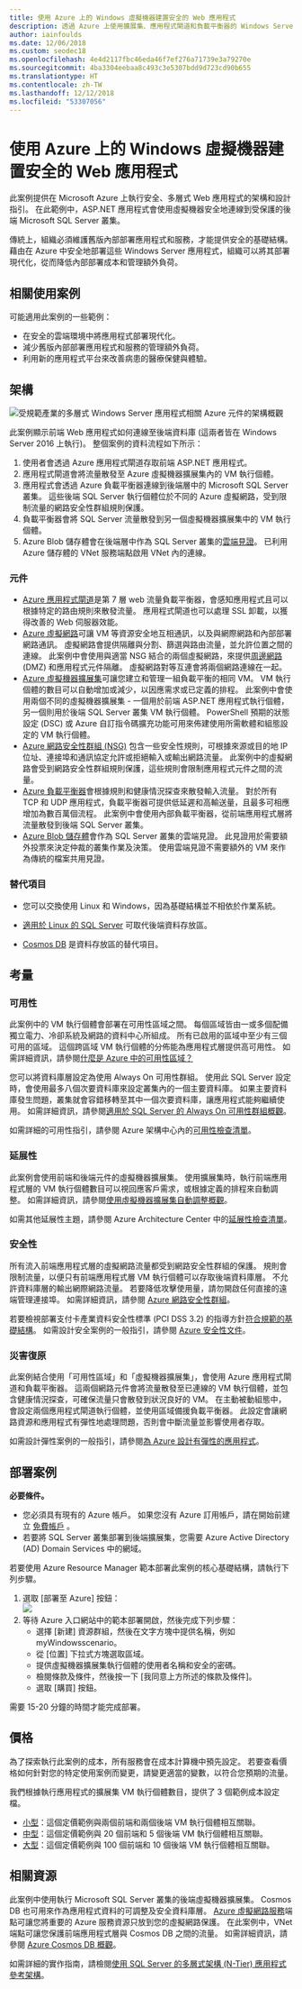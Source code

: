 ```yaml
---
title: 使用 Azure 上的 Windows 虛擬機器建置安全的 Web 應用程式
description: 透過 Azure 上使用擴展集、應用程式閘道和負載平衡器的 Windows Server，建置安全、多層式 Web 應用程式。
author: iainfoulds
ms.date: 12/06/2018
ms.custom: seodec18
ms.openlocfilehash: 4e4d2117fbc46eda46f7ef276a71739e3a79270e
ms.sourcegitcommit: 4ba3304eebaa8c493c3e5307bdd9d723cd90b655
ms.translationtype: HT
ms.contentlocale: zh-TW
ms.lasthandoff: 12/12/2018
ms.locfileid: "53307056"
---
```

# <a name="building-secure-web-applications-with-windows-virtual-machines-on-azure"></a>使用 Azure 上的 Windows 虛擬機器建置安全的 Web 應用程式

此案例提供在 Microsoft Azure 上執行安全、多層式 Web 應用程式的架構和設計指引。 在此範例中，ASP.NET 應用程式會使用虛擬機器安全地連線到受保護的後端 Microsoft SQL Server 叢集。

傳統上，組織必須維護舊版內部部署應用程式和服務，才能提供安全的基礎結構。 藉由在 Azure 中安全地部署這些 Windows Server 應用程式，組織可以將其部署現代化，從而降低內部部署成本和管理額外負荷。

## <a name="relevant-use-cases"></a>相關使用案例

可能適用此案例的一些範例：

* 在安全的雲端環境中將應用程式部署現代化。
* 減少舊版內部部署應用程式和服務的管理額外負荷。
* 利用新的應用程式平台來改善病患的醫療保健與體驗。

## <a name="architecture"></a>架構

![受規範產業的多層式 Windows Server 應用程式相關 Azure 元件的架構概觀][architecture]

此案例顯示前端 Web 應用程式如何連線至後端資料庫 (這兩者皆在 Windows Server 2016 上執行)。 整個案例的資料流程如下所示：

1. 使用者會透過 Azure 應用程式閘道存取前端 ASP.NET 應用程式。
2. 應用程式閘道會將流量散發至 Azure 虛擬機器擴展集內的 VM 執行個體。
3. 應用程式會透過 Azure 負載平衡器連線到後端層中的 Microsoft SQL Server 叢集。 這些後端 SQL Server 執行個體位於不同的 Azure 虛擬網路，受到限制流量的網路安全性群組規則保護。
4. 負載平衡器會將 SQL Server 流量散發到另一個虛擬機器擴展集中的 VM 執行個體。
5. Azure Blob 儲存體會在後端層中作為 SQL Server 叢集的[雲端見證][cloud-witness]。 已利用 Azure 儲存體的 VNet 服務端點啟用 VNet 內的連線。

### <a name="components"></a>元件

* [Azure 應用程式閘道][appgateway-docs]是第 7 層 web 流量負載平衡器，會感知應用程式且可以根據特定的路由規則來散發流量。 應用程式閘道也可以處理 SSL 卸載，以獲得改善的 Web 伺服器效能。
* [Azure 虛擬網路][vnet-docs]可讓 VM 等資源安全地互相通訊，以及與網際網路和內部部署網路通訊。 虛擬網路會提供隔離與分割、篩選與路由流量，並允許位置之間的連線。 此案例中會使用與適當 NSG 結合的兩個虛擬網路，來提供[周邊網路][ dmz] (DMZ) 和應用程式元件隔離。 虛擬網路對等互連會將兩個網路連線在一起。
* [Azure 虛擬機器擴展集][scaleset-docs]可讓您建立和管理一組負載平衡的相同 VM。 VM 執行個體的數目可以自動增加或減少，以因應需求或已定義的排程。 此案例中會使用兩個不同的虛擬機器擴展集 - 一個用於前端 ASP.NET 應用程式執行個體，另一個則用於後端 SQL Server 叢集 VM 執行個體。 PowerShell 預期的狀態設定 (DSC) 或 Azure 自訂指令碼擴充功能可用來佈建使用所需軟體和組態設定的 VM 執行個體。
* [Azure 網路安全性群組 (NSG)][nsg-docs] 包含一些安全性規則，可根據來源或目的地 IP 位址、連接埠和通訊協定允許或拒絕輸入或輸出網路流量。 此案例中的虛擬網路會受到網路安全性群組規則保護，這些規則會限制應用程式元件之間的流量。
* [Azure 負載平衡器][loadbalancer-docs]會根據規則和健康情況探查來散發輸入流量。 對於所有 TCP 和 UDP 應用程式，負載平衡器可提供低延遲和高輸送量，且最多可相應增加為數百萬個流程。 此案例中會使用內部負載平衡器，從前端應用程式層將流量散發到後端 SQL Server 叢集。
* [Azure Blob 儲存體][cloudwitness-docs]會作為 SQL Server 叢集的雲端見證。 此見證用於需要額外投票來決定仲裁的叢集作業及決策。 使用雲端見證不需要額外的 VM 來作為傳統的檔案共用見證。

### <a name="alternatives"></a>替代項目

* 您可以交換使用 Linux 和 Windows，因為基礎結構並不相依於作業系統。

* [適用於 Linux 的 SQL Server][sql-linux] 可取代後端資料存放區。

* [Cosmos DB](/azure/cosmos-db/introduction) 是資料存放區的替代項目。

## <a name="considerations"></a>考量

### <a name="availability"></a>可用性

此案例中的 VM 執行個體會部署在可用性區域之間。 每個區域皆由一或多個配備獨立電力、冷卻系統及網路的資料中心所組成。 所有已啟用的區域中至少有三個可用的區域。 這個跨區域 VM 執行個體的分佈能為應用程式層提供高可用性。 如需詳細資訊，請參閱[什麼是 Azure 中的可用性區域？][azureaz-docs]

您可以將資料庫層設定為使用 Always On 可用性群組。 使用此 SQL Server 設定時，會使用最多八個次要資料庫來設定叢集內的一個主要資料庫。 如果主要資料庫發生問題，叢集就會容錯移轉至其中一個次要資料庫，讓應用程式能夠繼續使用。 如需詳細資訊，請參閱[適用於 SQL Server 的 Always On 可用性群組概觀][sqlalwayson-docs]。

如需詳細的可用性指引，請參閱 Azure 架構中心內的[可用性檢查清單][availability]。

### <a name="scalability"></a>延展性

此案例會使用前端和後端元件的虛擬機器擴展集。 使用擴展集時，執行前端應用程式層的 VM 執行個體數目可以視回應客戶需求，或根據定義的排程來自動調整。 如需詳細資訊，請參閱[使用虛擬機器擴展集自動調整概觀][vmssautoscale-docs]。

如需其他延展性主題，請參閱 Azure Architecture Center 中的[延展性檢查清單][scalability]。

### <a name="security"></a>安全性

所有流入前端應用程式層的虛擬網路流量都受到網路安全性群組的保護。 規則會限制流量，以便只有前端應用程式層 VM 執行個體可以存取後端資料庫層。 不允許資料庫層的輸出網際網路流量。 若要降低攻擊使用量，請勿開啟任何直接的遠端管理連接埠。 如需詳細資訊，請參閱 [Azure 網路安全性群組][nsg-docs]。

若要檢視部署支付卡產業資料安全性標準 (PCI DSS 3.2) 的指導方針[符合規範的基礎結構][pci-dss]。 如需設計安全案例的一般指引，請參閱 [Azure 安全性文件][security]。

### <a name="resiliency"></a>災害復原

此案例結合使用「可用性區域」和「虛擬機器擴展集」，會使用 Azure 應用程式閘道和負載平衡器。 這兩個網路元件會將流量散發至已連線的 VM 執行個體，並包含健康情況探查，可確保流量只會散發到狀況良好的 VM。 在主動被動組態中，會設定兩個應用程式閘道執行個體，並使用區域備援負載平衡器。 此設定會讓網路資源和應用程式有彈性地處理問題，否則會中斷流量並影響使用者存取。

如需設計彈性案例的一般指引，請參閱[為 Azure 設計有彈性的應用程式][resiliency]。

## <a name="deploy-the-scenario"></a>部署案例

**必要條件。**

* 您必須具有現有的 Azure 帳戶。 如果您沒有 Azure 訂用帳戶，請在開始前建立 [免費帳戶](https://azure.microsoft.com/free/?WT.mc_id=A261C142F) 。
* 若要將 SQL Server 叢集部署到後端擴展集，您需要 Azure Active Directory (AD) Domain Services 中的網域。

若要使用 Azure Resource Manager 範本部署此案例的核心基礎結構，請執行下列步驟。

1. 選取 [部署至 Azure] 按鈕：<br><a href="https://portal.azure.com/#create/Microsoft.Template/uri/https%3A%2F%2Fraw.githubusercontent.com%2Fmspnp%2Fsolution-architectures%2Fmaster%2Finfrastructure%2Fregulated-multitier-app%2Fazuredeploy.json" target="_blank"><img src="https://azuredeploy.net/deploybutton.png"/></a>
2. 等待 Azure 入口網站中的範本部署開啟，然後完成下列步驟：
   * 選擇 [新建] 資源群組，然後在文字方塊中提供名稱，例如 myWindowsscenario。
   * 從 [位置] 下拉式方塊選取區域。
   * 提供虛擬機器擴展集執行個體的使用者名稱和安全的密碼。
   * 檢閱條款及條件，然後按一下 [我同意上方所述的條款及條件]。
   * 選取 [購買] 按鈕。

需要 15-20 分鐘的時間才能完成部署。

## <a name="pricing"></a>價格

為了探索執行此案例的成本，所有服務會在成本計算機中預先設定。 若要查看價格如何針對您的特定使用案例而變更，請變更適當的變數，以符合您預期的流量。

我們根據執行應用程式的擴展集 VM 執行個體數目，提供了 3 個範例成本設定檔。

* [小型][small-pricing]：這個定價範例與兩個前端和兩個後端 VM 執行個體相互關聯。
* [中型][medium-pricing]：這個定價範例與 20 個前端和 5 個後端 VM 執行個體相互關聯。
* [大型][large-pricing]：這個定價範例與 100 個前端和 10 個後端 VM 執行個體相互關聯。

## <a name="related-resources"></a>相關資源

此案例中使用執行 Microsoft SQL Server 叢集的後端虛擬機器擴展集。 Cosmos DB 也可用來作為應用程式資料的可調整及安全資料庫層。 [Azure 虛擬網路服務][vnetendpoint-docs]端點可讓您將重要的 Azure 服務資源只放到您的虛擬網路保護。 在此案例中，VNet 端點可讓您保護前端應用程式層與 Cosmos DB 之間的流量。 如需詳細資訊，請參閱 [Azure Cosmos DB 概觀](/azure/cosmos-db/introduction)。

如需詳細的實作指南，請檢閱[使用 SQL Server 的多層式架構 (N-Tier) 應用程式參考架構][ntiersql-ra]。

<!-- links -->
[appgateway-docs]: /azure/application-gateway/overview
[architecture]: ./media/architecture-regulated-multitier-app.png
[autoscaling]: /azure/architecture/best-practices/auto-scaling
[availability]: ../../checklist/availability.md
[azureaz-docs]: /azure/availability-zones/az-overview
[cloudwitness-docs]: /windows-server/failover-clustering/deploy-cloud-witness
[loadbalancer-docs]: /azure/load-balancer/load-balancer-overview
[nsg-docs]: /azure/virtual-network/security-overview
[ntiersql-ra]: /azure/architecture/reference-architectures/n-tier/n-tier-sql-server
[resiliency]: /azure/architecture/resiliency/ 
[security]: /azure/security/
[scalability]: /azure/architecture/checklist/scalability 
[scaleset-docs]: /azure/virtual-machine-scale-sets/overview
[sqlalwayson-docs]: /sql/database-engine/availability-groups/windows/overview-of-always-on-availability-groups-sql-server
[vmssautoscale-docs]: /azure/virtual-machine-scale-sets/virtual-machine-scale-sets-autoscale-overview
[vnet-docs]: /azure/virtual-network/virtual-networks-overview
[vnetendpoint-docs]: /azure/virtual-network/virtual-network-service-endpoints-overview
[pci-dss]: /azure/security/blueprints/pcidss-iaaswa-overview
[dmz]: /azure/virtual-network/virtual-networks-dmz-nsg
[sql-linux]: /sql/linux/sql-server-linux-overview?view=sql-server-linux-2017
[cloud-witness]: /windows-server/failover-clustering/deploy-cloud-witness
[small-pricing]: https://azure.com/e/711bbfcbbc884ef8aa91cdf0f2caff72
[medium-pricing]: https://azure.com/e/b622d82d79b34b8398c4bce35477856f
[large-pricing]: https://azure.com/e/1d99d8b92f90496787abecffa1473a93
